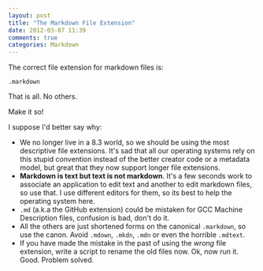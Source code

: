 ```yaml
---
layout: post
title: "The Markdown File Extension"
date: 2012-03-07 11:39
comments: true
categories: Markdown
---
```


The correct file extension for markdown files is:

`.markdown`
	
That is all. No others.

Make it so!

I suppose I'd better say why:

* We no longer live in a 8.3 world, so we should be using the most descriptive file extensions. It's sad that all our operating systems rely on this stupid convention instead of the better creator code or a metadata model, but great that they now support longer file extensions.
* **Markdown is text but text is not markdown**. It's a few seconds work to associate an application to edit text and another to edit markdown files, so use that. I use different editors for them, so its best to help the operating system here.
* `.md` (a.k.a the GitHub extension) could be mistaken for GCC Machine Description files, confusion is bad, don't do it.
* All the others are just shortened forms on the canonical `.markdown`, so use the canon. Avoid `.mdown`, `.mkdn`, `.mdn` or even the horrible `.mdtext`.
* If you have made the mistake in the past of using the *wrong* file extension, write a script to rename the old files now. Ok, now run it. Good. Problem solved.

